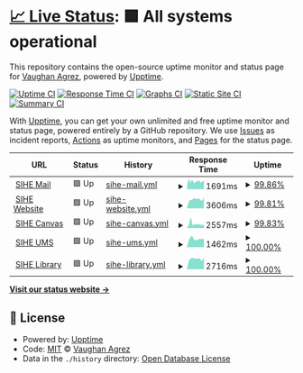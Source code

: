 # [📈 Live Status](https://demo.upptime.js.org): <!--live status--> **🟩 All systems operational**

This repository contains the open-source uptime monitor and status page for [Vaughan Agrez](https://demo.upptime.js.org), powered by [Upptime](https://github.com/upptime/upptime).

[![Uptime CI](https://github.com/agrez/upptime/workflows/Uptime%20CI/badge.svg)](https://github.com/agrez/upptime/actions?query=workflow%3A%22Uptime+CI%22)
[![Response Time CI](https://github.com/agrez/upptime/workflows/Response%20Time%20CI/badge.svg)](https://github.com/agrez/upptime/actions?query=workflow%3A%22Response+Time+CI%22)
[![Graphs CI](https://github.com/agrez/upptime/workflows/Graphs%20CI/badge.svg)](https://github.com/agrez/upptime/actions?query=workflow%3A%22Graphs+CI%22)
[![Static Site CI](https://github.com/agrez/upptime/workflows/Static%20Site%20CI/badge.svg)](https://github.com/agrez/upptime/actions?query=workflow%3A%22Static+Site+CI%22)
[![Summary CI](https://github.com/agrez/upptime/workflows/Summary%20CI/badge.svg)](https://github.com/agrez/upptime/actions?query=workflow%3A%22Summary+CI%22)

With [Upptime](https://upptime.js.org), you can get your own unlimited and free uptime monitor and status page, powered entirely by a GitHub repository. We use [Issues](https://github.com/agrez/upptime/issues) as incident reports, [Actions](https://github.com/agrez/upptime/actions) as uptime monitors, and [Pages](https://demo.upptime.js.org) for the status page.

<!--start: status pages-->
<!-- This summary is generated by Upptime (https://github.com/upptime/upptime) -->
<!-- Do not edit this manually, your changes will be overwritten -->
<!-- prettier-ignore -->
| URL | Status | History | Response Time | Uptime |
| --- | ------ | ------- | ------------- | ------ |
| <img alt="" src="https://icons.duckduckgo.com/ip3/mail.sheridan.edu.au.ico" height="13"> [SIHE Mail](https://mail.sheridan.edu.au) | 🟩 Up | [sihe-mail.yml](https://github.com/agrez/upptime/commits/HEAD/history/sihe-mail.yml) | <details><summary><img alt="Response time graph" src="./graphs/sihe-mail/response-time-week.png" height="20"> 1691ms</summary><br><a href="https://agrez.github.io/upptime/history/sihe-mail"><img alt="Response time 1768" src="https://img.shields.io/endpoint?url=https%3A%2F%2Fraw.githubusercontent.com%2Fagrez%2Fupptime%2FHEAD%2Fapi%2Fsihe-mail%2Fresponse-time.json"></a><br><a href="https://agrez.github.io/upptime/history/sihe-mail"><img alt="24-hour response time 1866" src="https://img.shields.io/endpoint?url=https%3A%2F%2Fraw.githubusercontent.com%2Fagrez%2Fupptime%2FHEAD%2Fapi%2Fsihe-mail%2Fresponse-time-day.json"></a><br><a href="https://agrez.github.io/upptime/history/sihe-mail"><img alt="7-day response time 1691" src="https://img.shields.io/endpoint?url=https%3A%2F%2Fraw.githubusercontent.com%2Fagrez%2Fupptime%2FHEAD%2Fapi%2Fsihe-mail%2Fresponse-time-week.json"></a><br><a href="https://agrez.github.io/upptime/history/sihe-mail"><img alt="30-day response time 1672" src="https://img.shields.io/endpoint?url=https%3A%2F%2Fraw.githubusercontent.com%2Fagrez%2Fupptime%2FHEAD%2Fapi%2Fsihe-mail%2Fresponse-time-month.json"></a><br><a href="https://agrez.github.io/upptime/history/sihe-mail"><img alt="1-year response time 1794" src="https://img.shields.io/endpoint?url=https%3A%2F%2Fraw.githubusercontent.com%2Fagrez%2Fupptime%2FHEAD%2Fapi%2Fsihe-mail%2Fresponse-time-year.json"></a></details> | <details><summary><a href="https://agrez.github.io/upptime/history/sihe-mail">99.86%</a></summary><a href="https://agrez.github.io/upptime/history/sihe-mail"><img alt="All-time uptime 99.63%" src="https://img.shields.io/endpoint?url=https%3A%2F%2Fraw.githubusercontent.com%2Fagrez%2Fupptime%2FHEAD%2Fapi%2Fsihe-mail%2Fuptime.json"></a><br><a href="https://agrez.github.io/upptime/history/sihe-mail"><img alt="24-hour uptime 99.02%" src="https://img.shields.io/endpoint?url=https%3A%2F%2Fraw.githubusercontent.com%2Fagrez%2Fupptime%2FHEAD%2Fapi%2Fsihe-mail%2Fuptime-day.json"></a><br><a href="https://agrez.github.io/upptime/history/sihe-mail"><img alt="7-day uptime 99.86%" src="https://img.shields.io/endpoint?url=https%3A%2F%2Fraw.githubusercontent.com%2Fagrez%2Fupptime%2FHEAD%2Fapi%2Fsihe-mail%2Fuptime-week.json"></a><br><a href="https://agrez.github.io/upptime/history/sihe-mail"><img alt="30-day uptime 99.92%" src="https://img.shields.io/endpoint?url=https%3A%2F%2Fraw.githubusercontent.com%2Fagrez%2Fupptime%2FHEAD%2Fapi%2Fsihe-mail%2Fuptime-month.json"></a><br><a href="https://agrez.github.io/upptime/history/sihe-mail"><img alt="1-year uptime 99.61%" src="https://img.shields.io/endpoint?url=https%3A%2F%2Fraw.githubusercontent.com%2Fagrez%2Fupptime%2FHEAD%2Fapi%2Fsihe-mail%2Fuptime-year.json"></a></details>
| <img alt="" src="https://icons.duckduckgo.com/ip3/www.sheridan.edu.au.ico" height="13"> [SIHE Website](https://www.sheridan.edu.au) | 🟩 Up | [sihe-website.yml](https://github.com/agrez/upptime/commits/HEAD/history/sihe-website.yml) | <details><summary><img alt="Response time graph" src="./graphs/sihe-website/response-time-week.png" height="20"> 3606ms</summary><br><a href="https://agrez.github.io/upptime/history/sihe-website"><img alt="Response time 2231" src="https://img.shields.io/endpoint?url=https%3A%2F%2Fraw.githubusercontent.com%2Fagrez%2Fupptime%2FHEAD%2Fapi%2Fsihe-website%2Fresponse-time.json"></a><br><a href="https://agrez.github.io/upptime/history/sihe-website"><img alt="24-hour response time 6945" src="https://img.shields.io/endpoint?url=https%3A%2F%2Fraw.githubusercontent.com%2Fagrez%2Fupptime%2FHEAD%2Fapi%2Fsihe-website%2Fresponse-time-day.json"></a><br><a href="https://agrez.github.io/upptime/history/sihe-website"><img alt="7-day response time 3606" src="https://img.shields.io/endpoint?url=https%3A%2F%2Fraw.githubusercontent.com%2Fagrez%2Fupptime%2FHEAD%2Fapi%2Fsihe-website%2Fresponse-time-week.json"></a><br><a href="https://agrez.github.io/upptime/history/sihe-website"><img alt="30-day response time 2399" src="https://img.shields.io/endpoint?url=https%3A%2F%2Fraw.githubusercontent.com%2Fagrez%2Fupptime%2FHEAD%2Fapi%2Fsihe-website%2Fresponse-time-month.json"></a><br><a href="https://agrez.github.io/upptime/history/sihe-website"><img alt="1-year response time 2271" src="https://img.shields.io/endpoint?url=https%3A%2F%2Fraw.githubusercontent.com%2Fagrez%2Fupptime%2FHEAD%2Fapi%2Fsihe-website%2Fresponse-time-year.json"></a></details> | <details><summary><a href="https://agrez.github.io/upptime/history/sihe-website">99.81%</a></summary><a href="https://agrez.github.io/upptime/history/sihe-website"><img alt="All-time uptime 99.76%" src="https://img.shields.io/endpoint?url=https%3A%2F%2Fraw.githubusercontent.com%2Fagrez%2Fupptime%2FHEAD%2Fapi%2Fsihe-website%2Fuptime.json"></a><br><a href="https://agrez.github.io/upptime/history/sihe-website"><img alt="24-hour uptime 98.68%" src="https://img.shields.io/endpoint?url=https%3A%2F%2Fraw.githubusercontent.com%2Fagrez%2Fupptime%2FHEAD%2Fapi%2Fsihe-website%2Fuptime-day.json"></a><br><a href="https://agrez.github.io/upptime/history/sihe-website"><img alt="7-day uptime 99.81%" src="https://img.shields.io/endpoint?url=https%3A%2F%2Fraw.githubusercontent.com%2Fagrez%2Fupptime%2FHEAD%2Fapi%2Fsihe-website%2Fuptime-week.json"></a><br><a href="https://agrez.github.io/upptime/history/sihe-website"><img alt="30-day uptime 99.96%" src="https://img.shields.io/endpoint?url=https%3A%2F%2Fraw.githubusercontent.com%2Fagrez%2Fupptime%2FHEAD%2Fapi%2Fsihe-website%2Fuptime-month.json"></a><br><a href="https://agrez.github.io/upptime/history/sihe-website"><img alt="1-year uptime 99.72%" src="https://img.shields.io/endpoint?url=https%3A%2F%2Fraw.githubusercontent.com%2Fagrez%2Fupptime%2FHEAD%2Fapi%2Fsihe-website%2Fuptime-year.json"></a></details>
| <img alt="" src="https://icons.duckduckgo.com/ip3/canvas.sheridan.edu.au.ico" height="13"> [SIHE Canvas](https://canvas.sheridan.edu.au) | 🟩 Up | [sihe-canvas.yml](https://github.com/agrez/upptime/commits/HEAD/history/sihe-canvas.yml) | <details><summary><img alt="Response time graph" src="./graphs/sihe-canvas/response-time-week.png" height="20"> 2557ms</summary><br><a href="https://agrez.github.io/upptime/history/sihe-canvas"><img alt="Response time 2274" src="https://img.shields.io/endpoint?url=https%3A%2F%2Fraw.githubusercontent.com%2Fagrez%2Fupptime%2FHEAD%2Fapi%2Fsihe-canvas%2Fresponse-time.json"></a><br><a href="https://agrez.github.io/upptime/history/sihe-canvas"><img alt="24-hour response time 2366" src="https://img.shields.io/endpoint?url=https%3A%2F%2Fraw.githubusercontent.com%2Fagrez%2Fupptime%2FHEAD%2Fapi%2Fsihe-canvas%2Fresponse-time-day.json"></a><br><a href="https://agrez.github.io/upptime/history/sihe-canvas"><img alt="7-day response time 2557" src="https://img.shields.io/endpoint?url=https%3A%2F%2Fraw.githubusercontent.com%2Fagrez%2Fupptime%2FHEAD%2Fapi%2Fsihe-canvas%2Fresponse-time-week.json"></a><br><a href="https://agrez.github.io/upptime/history/sihe-canvas"><img alt="30-day response time 2165" src="https://img.shields.io/endpoint?url=https%3A%2F%2Fraw.githubusercontent.com%2Fagrez%2Fupptime%2FHEAD%2Fapi%2Fsihe-canvas%2Fresponse-time-month.json"></a><br><a href="https://agrez.github.io/upptime/history/sihe-canvas"><img alt="1-year response time 2344" src="https://img.shields.io/endpoint?url=https%3A%2F%2Fraw.githubusercontent.com%2Fagrez%2Fupptime%2FHEAD%2Fapi%2Fsihe-canvas%2Fresponse-time-year.json"></a></details> | <details><summary><a href="https://agrez.github.io/upptime/history/sihe-canvas">99.83%</a></summary><a href="https://agrez.github.io/upptime/history/sihe-canvas"><img alt="All-time uptime 99.64%" src="https://img.shields.io/endpoint?url=https%3A%2F%2Fraw.githubusercontent.com%2Fagrez%2Fupptime%2FHEAD%2Fapi%2Fsihe-canvas%2Fuptime.json"></a><br><a href="https://agrez.github.io/upptime/history/sihe-canvas"><img alt="24-hour uptime 100.00%" src="https://img.shields.io/endpoint?url=https%3A%2F%2Fraw.githubusercontent.com%2Fagrez%2Fupptime%2FHEAD%2Fapi%2Fsihe-canvas%2Fuptime-day.json"></a><br><a href="https://agrez.github.io/upptime/history/sihe-canvas"><img alt="7-day uptime 99.83%" src="https://img.shields.io/endpoint?url=https%3A%2F%2Fraw.githubusercontent.com%2Fagrez%2Fupptime%2FHEAD%2Fapi%2Fsihe-canvas%2Fuptime-week.json"></a><br><a href="https://agrez.github.io/upptime/history/sihe-canvas"><img alt="30-day uptime 99.64%" src="https://img.shields.io/endpoint?url=https%3A%2F%2Fraw.githubusercontent.com%2Fagrez%2Fupptime%2FHEAD%2Fapi%2Fsihe-canvas%2Fuptime-month.json"></a><br><a href="https://agrez.github.io/upptime/history/sihe-canvas"><img alt="1-year uptime 99.57%" src="https://img.shields.io/endpoint?url=https%3A%2F%2Fraw.githubusercontent.com%2Fagrez%2Fupptime%2FHEAD%2Fapi%2Fsihe-canvas%2Fuptime-year.json"></a></details>
| <img alt="" src="https://icons.duckduckgo.com/ip3/student.sheridan.edu.au.ico" height="13"> [SIHE UMS](https://student.sheridan.edu.au) | 🟩 Up | [sihe-ums.yml](https://github.com/agrez/upptime/commits/HEAD/history/sihe-ums.yml) | <details><summary><img alt="Response time graph" src="./graphs/sihe-ums/response-time-week.png" height="20"> 1462ms</summary><br><a href="https://agrez.github.io/upptime/history/sihe-ums"><img alt="Response time 1503" src="https://img.shields.io/endpoint?url=https%3A%2F%2Fraw.githubusercontent.com%2Fagrez%2Fupptime%2FHEAD%2Fapi%2Fsihe-ums%2Fresponse-time.json"></a><br><a href="https://agrez.github.io/upptime/history/sihe-ums"><img alt="24-hour response time 1477" src="https://img.shields.io/endpoint?url=https%3A%2F%2Fraw.githubusercontent.com%2Fagrez%2Fupptime%2FHEAD%2Fapi%2Fsihe-ums%2Fresponse-time-day.json"></a><br><a href="https://agrez.github.io/upptime/history/sihe-ums"><img alt="7-day response time 1462" src="https://img.shields.io/endpoint?url=https%3A%2F%2Fraw.githubusercontent.com%2Fagrez%2Fupptime%2FHEAD%2Fapi%2Fsihe-ums%2Fresponse-time-week.json"></a><br><a href="https://agrez.github.io/upptime/history/sihe-ums"><img alt="30-day response time 1396" src="https://img.shields.io/endpoint?url=https%3A%2F%2Fraw.githubusercontent.com%2Fagrez%2Fupptime%2FHEAD%2Fapi%2Fsihe-ums%2Fresponse-time-month.json"></a><br><a href="https://agrez.github.io/upptime/history/sihe-ums"><img alt="1-year response time 1531" src="https://img.shields.io/endpoint?url=https%3A%2F%2Fraw.githubusercontent.com%2Fagrez%2Fupptime%2FHEAD%2Fapi%2Fsihe-ums%2Fresponse-time-year.json"></a></details> | <details><summary><a href="https://agrez.github.io/upptime/history/sihe-ums">100.00%</a></summary><a href="https://agrez.github.io/upptime/history/sihe-ums"><img alt="All-time uptime 99.56%" src="https://img.shields.io/endpoint?url=https%3A%2F%2Fraw.githubusercontent.com%2Fagrez%2Fupptime%2FHEAD%2Fapi%2Fsihe-ums%2Fuptime.json"></a><br><a href="https://agrez.github.io/upptime/history/sihe-ums"><img alt="24-hour uptime 100.00%" src="https://img.shields.io/endpoint?url=https%3A%2F%2Fraw.githubusercontent.com%2Fagrez%2Fupptime%2FHEAD%2Fapi%2Fsihe-ums%2Fuptime-day.json"></a><br><a href="https://agrez.github.io/upptime/history/sihe-ums"><img alt="7-day uptime 100.00%" src="https://img.shields.io/endpoint?url=https%3A%2F%2Fraw.githubusercontent.com%2Fagrez%2Fupptime%2FHEAD%2Fapi%2Fsihe-ums%2Fuptime-week.json"></a><br><a href="https://agrez.github.io/upptime/history/sihe-ums"><img alt="30-day uptime 100.00%" src="https://img.shields.io/endpoint?url=https%3A%2F%2Fraw.githubusercontent.com%2Fagrez%2Fupptime%2FHEAD%2Fapi%2Fsihe-ums%2Fuptime-month.json"></a><br><a href="https://agrez.github.io/upptime/history/sihe-ums"><img alt="1-year uptime 99.45%" src="https://img.shields.io/endpoint?url=https%3A%2F%2Fraw.githubusercontent.com%2Fagrez%2Fupptime%2FHEAD%2Fapi%2Fsihe-ums%2Fuptime-year.json"></a></details>
| <img alt="" src="https://icons.duckduckgo.com/ip3/library.sheridan.edu.au.ico" height="13"> [SIHE Library](https://library.sheridan.edu.au) | 🟩 Up | [sihe-library.yml](https://github.com/agrez/upptime/commits/HEAD/history/sihe-library.yml) | <details><summary><img alt="Response time graph" src="./graphs/sihe-library/response-time-week.png" height="20"> 2716ms</summary><br><a href="https://agrez.github.io/upptime/history/sihe-library"><img alt="Response time 2968" src="https://img.shields.io/endpoint?url=https%3A%2F%2Fraw.githubusercontent.com%2Fagrez%2Fupptime%2FHEAD%2Fapi%2Fsihe-library%2Fresponse-time.json"></a><br><a href="https://agrez.github.io/upptime/history/sihe-library"><img alt="24-hour response time 2900" src="https://img.shields.io/endpoint?url=https%3A%2F%2Fraw.githubusercontent.com%2Fagrez%2Fupptime%2FHEAD%2Fapi%2Fsihe-library%2Fresponse-time-day.json"></a><br><a href="https://agrez.github.io/upptime/history/sihe-library"><img alt="7-day response time 2716" src="https://img.shields.io/endpoint?url=https%3A%2F%2Fraw.githubusercontent.com%2Fagrez%2Fupptime%2FHEAD%2Fapi%2Fsihe-library%2Fresponse-time-week.json"></a><br><a href="https://agrez.github.io/upptime/history/sihe-library"><img alt="30-day response time 2908" src="https://img.shields.io/endpoint?url=https%3A%2F%2Fraw.githubusercontent.com%2Fagrez%2Fupptime%2FHEAD%2Fapi%2Fsihe-library%2Fresponse-time-month.json"></a><br><a href="https://agrez.github.io/upptime/history/sihe-library"><img alt="1-year response time 3040" src="https://img.shields.io/endpoint?url=https%3A%2F%2Fraw.githubusercontent.com%2Fagrez%2Fupptime%2FHEAD%2Fapi%2Fsihe-library%2Fresponse-time-year.json"></a></details> | <details><summary><a href="https://agrez.github.io/upptime/history/sihe-library">100.00%</a></summary><a href="https://agrez.github.io/upptime/history/sihe-library"><img alt="All-time uptime 96.80%" src="https://img.shields.io/endpoint?url=https%3A%2F%2Fraw.githubusercontent.com%2Fagrez%2Fupptime%2FHEAD%2Fapi%2Fsihe-library%2Fuptime.json"></a><br><a href="https://agrez.github.io/upptime/history/sihe-library"><img alt="24-hour uptime 100.00%" src="https://img.shields.io/endpoint?url=https%3A%2F%2Fraw.githubusercontent.com%2Fagrez%2Fupptime%2FHEAD%2Fapi%2Fsihe-library%2Fuptime-day.json"></a><br><a href="https://agrez.github.io/upptime/history/sihe-library"><img alt="7-day uptime 100.00%" src="https://img.shields.io/endpoint?url=https%3A%2F%2Fraw.githubusercontent.com%2Fagrez%2Fupptime%2FHEAD%2Fapi%2Fsihe-library%2Fuptime-week.json"></a><br><a href="https://agrez.github.io/upptime/history/sihe-library"><img alt="30-day uptime 78.09%" src="https://img.shields.io/endpoint?url=https%3A%2F%2Fraw.githubusercontent.com%2Fagrez%2Fupptime%2FHEAD%2Fapi%2Fsihe-library%2Fuptime-month.json"></a><br><a href="https://agrez.github.io/upptime/history/sihe-library"><img alt="1-year uptime 95.73%" src="https://img.shields.io/endpoint?url=https%3A%2F%2Fraw.githubusercontent.com%2Fagrez%2Fupptime%2FHEAD%2Fapi%2Fsihe-library%2Fuptime-year.json"></a></details>

<!--end: status pages-->

[**Visit our status website →**](https://demo.upptime.js.org)

## 📄 License

- Powered by: [Upptime](https://github.com/upptime/upptime)
- Code: [MIT](./LICENSE) © [Vaughan Agrez](https://demo.upptime.js.org)
- Data in the `./history` directory: [Open Database License](https://opendatacommons.org/licenses/odbl/1-0/)
